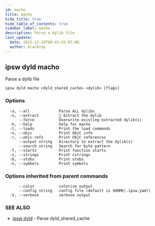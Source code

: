 ```yaml
---
id: macho
title: macho
hide_title: true
hide_table_of_contents: true
sidebar_label: macho
description: Parse a dylib file
last_update:
  date: 2022-12-10T00:43:42-07:00
  author: blacktop
---
```

## ipsw dyld macho

Parse a dylib file

```
ipsw dyld macho <dyld_shared_cache> <dylib> [flags]
```

### Options

```
  -a, --all             Parse ALL dylibs
  -x, --extract         🚧 Extract the dylib
      --force           Overwrite existing extracted dylib(s)
  -h, --help            help for macho
  -l, --loads           Print the load commands
  -o, --objc            Print ObjC info
  -r, --objc-refs       Print ObjC references
      --output string   Directory to extract the dylib(s)
      --search string   Search for byte pattern
  -f, --starts          Print function starts
  -s, --strings         Print cstrings
  -b, --stubs           Print stubs
  -n, --symbols         Print symbols
```

### Options inherited from parent commands

```
      --color           colorize output
      --config string   config file (default is $HOME/.ipsw.yaml)
  -V, --verbose         verbose output
```

### SEE ALSO

* [ipsw dyld](/docs/cli/ipsw/dyld)	 - Parse dyld_shared_cache

